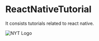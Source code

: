 # ReactNativeTutorial
It consists tutorials related to react native.

![NYT Logo](https://ibb.co/Cn9VMKb)

